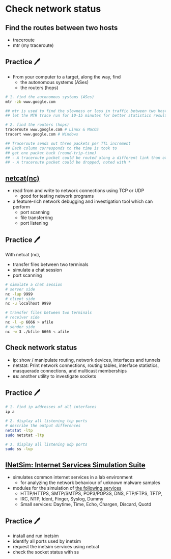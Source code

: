 # Check network status

Find the routes between two hosts
---
- traceroute
- mtr (my traceroute)


Practice 🖊️
---
- From your computer to a target, along the way, find 
  - the autonomous systems (ASes) 
  - the routers (hops)

```bash
# 1. find the autonomous systems (ASes)
mtr -zb www.google.com

## mtr is used to find the slowness or loss in traffic between two hosts
## let the MTR trace run for 10-15 minutes for better statistics results

# 2. find the routers (hops)
traceroute www.google.com # Linux & MacOS
tracert www.google.com # Windows

## Traceroute sends out three packets per TTL increment
## Each column corresponds to the time is took to 
## get one packet back (round-trip-time)
## - A traceroute packet could be routed along a different link than other attempts
## - A traceroute packet could be dropped, noted with *
```


[netcat(nc)](https://en.wikipedia.org/wiki/Netcat)
---
- read from and write to network connections using TCP or UDP
  - good for testing network programs
- a feature-rich network debugging and investigation tool which can perform
  - port scanning
  - file transferring 
  - port listening


Practice 🖊️
---
With netcat (nc), 
- transfer files between two terminals
- simulate a chat session
- port scanning

```bash
# simulate a chat session
# server side
nc -lup 9999
# client side
nc -u localhost 9999

# transfer files between two terminals
# receiver side
nc -l -p 6666 > afile
# sender side
nc -w 3 ./bfile 6666 < afile
```

Check network status
---
- ip: show / manipulate routing, network devices, interfaces and tunnels
- netstat: Print network connections, routing tables, interface statistics, masquerade connections, and multicast memberships
- **ss**: another utility to investigate sockets


Practice 🖊️
---
```bash
# 1. find ip addresses of all interfaces
ip a

# 2. display all listening tcp ports
# describe the output differences 
netstat -ltp
sudo netstat -ltp 

# 3. display all listening udp ports
sudo ss -lup
```


[INetSim: Internet Services Simulation Suite](https://www.inetsim.org/requirements.html)
---
- simulates common internet services in a lab environment 
  - for analyzing the network behaviour of unknown malware samples
- modules for the simulation of [the following services](https://en.wikipedia.org/wiki/List_of_TCP_and_UDP_port_numbers)
  - HTTP/HTTPS, SMTP/SMTPS, POP3/POP3S, DNS, FTP/FTPS, TFTP, 
  - IRC, NTP, Ident, Finger, Syslog, Dummy
  - Small services: Daytime, Time, Echo, Chargen, Discard, Quotd


Practice 🖊️
---
- install and run inetsim
- identify all ports used by inetsim
- request the inetsim services using netcat
- check the socket status with ss